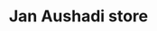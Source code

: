 ---
title: "Jan Aushadi store"
url: /9hx8-49-thiruvalla-kerala/jan-aushadi-store/
shop: Sanitätshaus
---